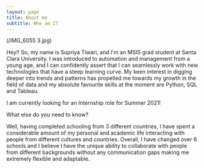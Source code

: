 ```yaml
---
layout: page
title: About me
subtitle: Who am I? 
---
```

(/IMG_6055 3.jpg)

Hey!! So, my name is Supriya Tiwari, and I'm an MSIS grad student at Santa Clara University. I was introduced to automation and management from a young age, and I can confidently assert that I can seamlessly work with new technologies that have a steep learning curve. My keen interest in digging deeper into trends and patterns has propelled me towards my growth in the field of data and my absolute favourite skills at the moment are Python, SQL and Tableau. 
 
I am currently looking for an Internship role for Summer 2021! 


What else do you need to know?

Well, having completed schooling from 3 different countries, I have spent a considerable amount of my personal and academic life interacting with people from different cultures and countries. Overall, I have changed over 6 schools and I believe I have the unique ability to collaborate with people from different backgrounds without any communication gaps making me extremely flexible and adaptable. 
